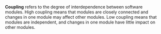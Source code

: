 **Coupling** refers to the degree of interdependence between software modules. High coupling means that modules are closely connected and changes in one module may affect other modules. Low coupling means that modules are independent, and changes in one module have little impact on other modules.